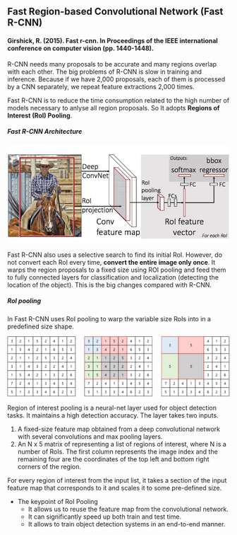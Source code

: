 ## Fast Region-based Convolutional Network (Fast R-CNN)
#### Girshick, R. (2015). Fast r-cnn. In Proceedings of the IEEE international conference on computer vision (pp. 1440-1448).

R-CNN needs many proposals to be accurate and many regions overlap with each other. The big problems of R-CNN is slow in training and inference. Because if we have 2,000 proposals, each of them is processed by a CNN separately, we repeat feature extractions 2,000 times.

Fast R-CNN is to reduce the time consumption related to the high number of models necessary to anlyse all region proposals. So It adopts **Regions of Interest (RoI) Pooling**.

##### Fast R-CNN Architecture

![fast_rcnn_archi](https://github.com/Oh-Yoojin/Object-detection/blob/master/Fast%20RCNN/pictures/fast_rcnn_archi.png)

Fast R-CNN also uses a selective search to find its initial RoI. However, do not convert each RoI every time, **convert the entire image only once**. It warps the region proposals to a fixed size using ROI pooling and feed them to fully connected layers for classification and localization (detecting the location of the object). This is the big changes compared with R-CNN.

##### RoI pooling
In Fast R-CNN uses RoI pooling to warp the variable size RoIs into in a predefined size shape.

![pooling](https://github.com/Oh-Yoojin/Object-detection/blob/master/Fast%20RCNN/pictures/pooling.png)

Region of interest pooling is a neural-net layer used for object detection tasks. It maintains a high detection accuracy. The layer takes two inputs.
1) A fixed-size feature map obtained from a deep convolutional network with several convolutions and max pooling layers.
2) An N x 5 matrix of representing a list of regions of interest, where N is a number of RoIs. The first column represents the image index and the remaining four are the coordinates of the top left and bottom right corners of the region.

For every region of interest from the input list, it takes a section of the input feature map that corresponds to it and scales it to some pre-defined size.

* The keypoint of RoI Pooling
  * It allows us to reuse the feature map from the convolutional network.
  * It can significantly speed up both train and test time.
  * It allows to train object detection systems in an end-to-end manner.

